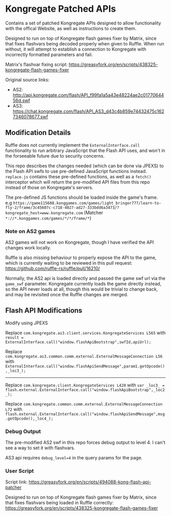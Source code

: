 # Kongregate Patched APIs

Contains a set of patched Kongregate APIs designed to allow functionality with the offical Website, as well as instructions to create them.

Designed to run on top of Kongregate flash games fixer by Matrix, since that fixes flashvars being decoded properly when given to Ruffle. When run without, it will attempt to establish a connection to Kongregate with incorrectly formatted parameters and fail.

Matrix's flashvar fixing script: https://greasyfork.org/en/scripts/438325-kongregate-flash-games-fixer

Original source links:
- AS2: http://api.kongregate.com/flash/API_f99fa1a5a43e48224ae2c0177064456d.swf
- AS3: https://chat.kongregate.com/flash/API_AS3_d43c4b859e74432475c1627346078677.swf

## Modification Details

Ruffle does not currently implement the `ExternalInterface.call` functionality to run arbitrary JavaScript that the Flash API uses, and won't in the forseeable future due to security concerns.

This repo describes the changes needed (which can be done via JPEXS) to the Flash API swfs to use pre-defined JavaScript functions instead. `replace.js` contains these pre-defined functions, as well as a `fetch()` interceptor which will return the pre-modified API files from this repo instead of those on Kongregate's servers.

The pre-defined JS functions should be loaded inside the game's frame. e.g `https://game115608.konggames.com/games/light_bringer777/learn-to-fly-2/frame/3c45607c-c718-4027-ad27-333bdd6a3473/?kongregate_host=www.kongregate.com` (Matcher `*://*.konggames.com/games/*/*/frame/*`)

### Note on AS2 games

AS2 games will not work on Kongregate, though I have verified the API changes work locally.

Ruffle is also missing behaviour to properly expose the API to the game, which is currently waiting to be reviewed in this pull request: https://github.com/ruffle-rs/ruffle/pull/16210/

Normally, the AS2 api is loaded directly and passed the game swf url via the `game_swf` parameter. Kongregate currently loads the game directly instead, so the API never loads at all, though this would be trivial to change back, and may be revisited once the Ruffle changes are merged.

## Flash API Modifications

Modify using JPEXS

Replace `com.kongregate.as3.client.services.KongregateServices L565` with `result = ExternalInterface.call("window.flashApiBootstrap",swfId,apiUrl);`

Replace `com.kongregate.as3.common.comm.external.ExternalMessageConnection L56` with `ExternalInterface.call("window.flashApiSendMessage",param1.getOpcode(),_loc3_);`

----

Replace `com.kongregate.client.KongregateServices L420` with `var _loc3_ = flash.external.ExternalInterface.call("window.flashApiBootstrap",_loc2_);`

Replace `com.kongregate.common.comm.external.ExternalMessageConnection L72` with `flash.external.ExternalInterface.call("window.flashApiSendMessage",msg.getOpcode(),_loc4_);`

### Debug Output

The pre-modified AS2 swf in this repo forces debug output to level 4. I can't see a way to set it with flashvars.

AS3 api requires `debug_level=4` in the query params for the page.

### User Script

Script link: https://greasyfork.org/en/scripts/494088-kong-flash-api-patcher

Designed to run on top of Kongregate flash games fixer by Matrix, since that fixes flashvars being loaded in Ruffle correctly: https://greasyfork.org/en/scripts/438325-kongregate-flash-games-fixer
